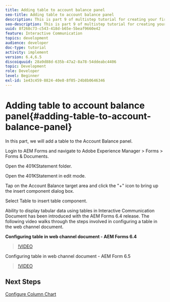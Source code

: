 ```yaml
---
title: Adding table to account balance panel
seo-title: Adding table to account balance panel
description: This is part 9 of multistep tutorial for creating your first interactive communication document.In this part, we will add a table to the Account Balance panel.
seo-description: This is part 9 of multistep tutorial for creating your first interactive communication document.In this part, we will add a table to the Account Balance panel.
uuid: 8f268c73-c543-418d-b65e-5beaf9660e42
feature: Interactive Communication
topics: development
audience: developer
doc-type: tutorial
activity: implement
version: 6.4,6.5
discoiquuid: 28a9d88d-635b-47a2-8a78-54ddeabc4406
topic: Development
role: Developer
level: Beginner
exl-id: 1e43c459-8824-40e8-8f05-24b8b0646346
---
```

# Adding table to account balance panel{#adding-table-to-account-balance-panel}

In this part, we will add a table to the Account Balance panel.

Login to AEM Forms and navigate to Adobe Experience Manager &gt; Forms &gt; Forms & Documents.

Open the 401KStatement folder.

Open the 401KStatement in edit mode.

Tap on the Account Balance target area and click the "+" icon to bring up the insert component dialog box.

Select Table to insert table component.

Ability to display tabular data using tables in Interactive Communication Document has been introduced with the AEM Forms 6.4 release. The following video walks through the steps involved in configuring a table in the web channel document.

**Configuring table in web channel document -  AEM Forms 6.4**

>[!VIDEO](https://video.tv.adobe.com/v/22360?quality=12&learn=on)

Configuring table in web channel document - AEM Form 6.5

>[!VIDEO](https://video.tv.adobe.com/v/27847?quality=12&learn=on)

## Next Steps

[Configure Column Chart](./partten.md)
